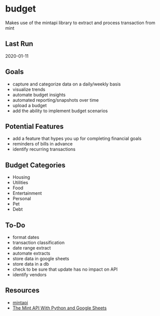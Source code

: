 # budget
Makes use of the mintapi library to extract and process transaction from mint

## Last Run
2020-01-11

## Goals
* capture and categorize data on a daily/weekly basis
* visualize trends
* automate budget insights
* automated reporting/snapshots over time
* upload a budget
* add the ability to implement budget scenarios
  
## Potential Features
* add a feature that hypes you up for completing financial goals
* reminders of bills in advance
* identify recurring transactions

## Budget Categories
* Housing
* Utilities
* Food
* Entertainment
* Personal
* Pet
* Debt

## To-Do
* format dates
* transaction classification
* date range extract
* automate extracts
* store data in google sheets
* store data in a db
* check to be sure that update has no impact on API
* identify vendors

## Resources
* [mintapi](https://github.com/mrooney/mintapi)
* [The Mint API With Python and Google Sheets](https://levelup.gitconnected.com/the-mint-api-with-python-and-google-sheets-311b61379d4c)